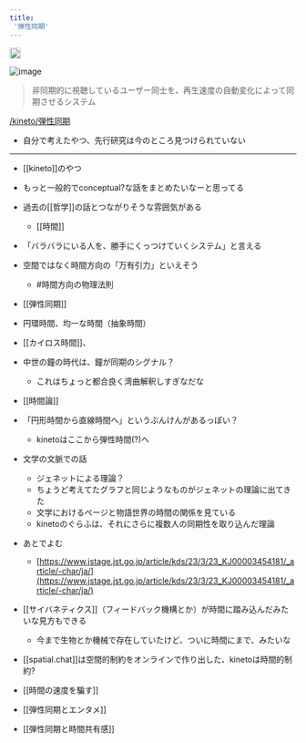 ```yaml
---
title:
 '弾性同期'
---
```


<img src='https://scrapbox.io/api/pages/blu3mo-public/public/icon' alt='public.icon' height="19.5"/>

![image](https://gyazo.com/c9d8d00e9b9e1dd055b5b6581f358282/thumb/1000)
> 非同期的に視聴しているユーザー同士を、再生速度の自動変化によって同期させるシステム

[/kineto/弾性同期](https://scrapbox.io/kineto/弾性同期)

- 自分で考えたやつ、先行研究は今のところ見つけられていない
---
- [[kineto]]のやつ
- もっと一般的でconceptual?な話をまとめたいなーと思ってる
- 過去の[[哲学]]の話とつながりそうな雰囲気がある
    - [[時間]]

- 「バラバラにいる人を、勝手にくっつけていくシステム」と言える

- 空間ではなく時間方向の「万有引力」といえそう
    - #時間方向の物理法則

- [[弾性同期]]
- 円環時間、均一な時間（抽象時間）
- [[カイロス時間]]、

- 中世の鐘の時代は、鐘が同期のシグナル？
    - これはちょっと都合良く湾曲解釈しすぎなだな

- [[時間論]]
- 「円形時間から直線時間へ」というぶんけんがあるっぽい？
    - kinetoはここから弾性時間(?)へ
- 文学の文脈での話
    - ジェネットによる理論？
    - ちょうど考えてたグラフと同じようなものがジェネットの理論に出てきた
    - 文学におけるページと物語世界の時間の関係を見ている
    - kinetoのぐらふは、それにさらに複数人の同期性を取り込んだ理論

- あとでよむ
    - [https://www.jstage.jst.go.jp/article/kds/23/3/23_KJ00003454181/_article/-char/ja/](https://www.jstage.jst.go.jp/article/kds/23/3/23_KJ00003454181/_article/-char/ja/)

- [[サイバネティクス]]（フィードバック機構とか）が時間に踏み込んだみたいな見方もできる
    - 今まで生物とか機械で存在していたけど、ついに時間にまで、みたいな

- [[spatial.chat]]は空間的制約をオンラインで作り出した、kinetoは時間的制約?

- [[時間の速度を騙す]]

- [[弾性同期とエンタメ]]
- [[弾性同期と時間共有感]]


